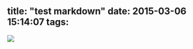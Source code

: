 title: "test markdown"
date: 2015-03-06 15:14:07
tags:
---
![](http://ww2.sinaimg.cn/large/5e8cb366jw1e62o63tkv3j20dh078q5a.jpg)
